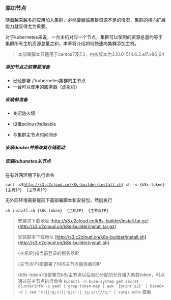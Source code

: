 ### 添加节点

随着越来越多的应用加入集群，必然要面临集群资源不足的情况，集群的横向扩展能力就显得尤为重要。

对于kubernetes来说，一台主机对应一个节点，集群可以使用的资源总量约等于集群所有主机资源总量之和，本章将介绍如何快速向集群添加主机。

> 本部署脚本只适用于centos7及7.3，内核版本为3.10.0-514.6.2.el7.x86\_64

##### 添加节点之前需要准备

* 已经部署了kubernetes集群的主节点
* 一台可以使用的服务器（虚拟机）

##### 安装前准备

* 关闭防火墙
* 设置selinux为disable

* 与集群主节点时间同步

##### 安装docker并修改其存储驱动

##### 安装kubunetes从节点

在有外网环境下执行命令

`curl -sS`[`http://s3.c2cloud.cn/k8s-builder/install.sh`](http://s3.c2cloud.cn/k8s-builder/install.sh)`| sh -s {k8s-token}  {主机IP}  {主节点IP}`

无外网环境需要提前下载部署脚本和安装包，然后执行

```
sh install.sh {k8s-token}  {主机IP}  {主节点IP}
```

> 安装包下载地址 [http://s3.c2cloud.cn/k8s-builder/install.tar.gz](http://s3.c2cloud.cn/k8s-builder/install.tar.gz)
>
> 安装脚本下载地址 [http://s3.c2cloud.cn/k8s-builder/install.sh](http://s3.c2cloud.cn/k8s-builder/install.sh)
>
> {主机IP}指当前登录的服务器IP
>
> {主节点IP}指部署了K8S主节点服务器的IP
>
> {k8s-token}指部署完k8s主节点以后自动分配的允许接入集群token，可以通过在主节点执行命令 `kubectl -n kube-system get secret clusterinfo -o yaml | grep token-map | awk '{print $2}' | base64 -d | sed "s|{||g;s|}||g;s|:|.|g;s/\"//g;" | xargs echo` 查看



